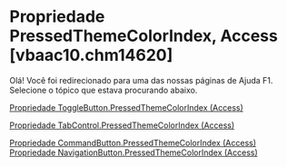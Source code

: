 
# Propriedade PressedThemeColorIndex, Access [vbaac10.chm14620]

Olá! Você foi redirecionado para uma das nossas páginas de Ajuda F1. Selecione o tópico que estava procurando abaixo.

[Propriedade ToggleButton.PressedThemeColorIndex (Access)](http://msdn.microsoft.com/library/85609290-6641-001c-7bc2-0f14443b326f%28Office.15%29.aspx)

[Propriedade TabControl.PressedThemeColorIndex (Access)](http://msdn.microsoft.com/library/1ac09ba3-ba29-81d1-044a-210cd09e1cb6%28Office.15%29.aspx)

[Propriedade CommandButton.PressedThemeColorIndex (Access)](http://msdn.microsoft.com/library/12d76216-6a16-c487-02b3-721ed5e27b79%28Office.15%29.aspx)
[Propriedade NavigationButton.PressedThemeColorIndex (Access)](http://msdn.microsoft.com/library/82db8953-4344-8d4e-8bd6-9c9cedba6657%28Office.15%29.aspx)
